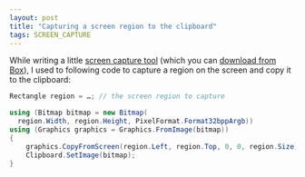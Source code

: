 ```yaml
---
layout: post
title: "Capturing a screen region to the clipboard"
tags: SCREEN_CAPTURE
---
```


While writing a little [screen capture tool]({{site.baseUrl}}projects/screen-capture/) (which you can [download from Box](https://app.box.com/s/4lwepaw898f5ir3bv1dy)), I used to following code to capture a region on the screen and copy it to the clipboard:

```csharp
Rectangle region = …; // the screen region to capture

using (Bitmap bitmap = new Bitmap(
  region.Width, region.Height, PixelFormat.Format32bppArgb))
using (Graphics graphics = Graphics.FromImage(bitmap))
{
    graphics.CopyFromScreen(region.Left, region.Top, 0, 0, region.Size);
    Clipboard.SetImage(bitmap);
}
```
